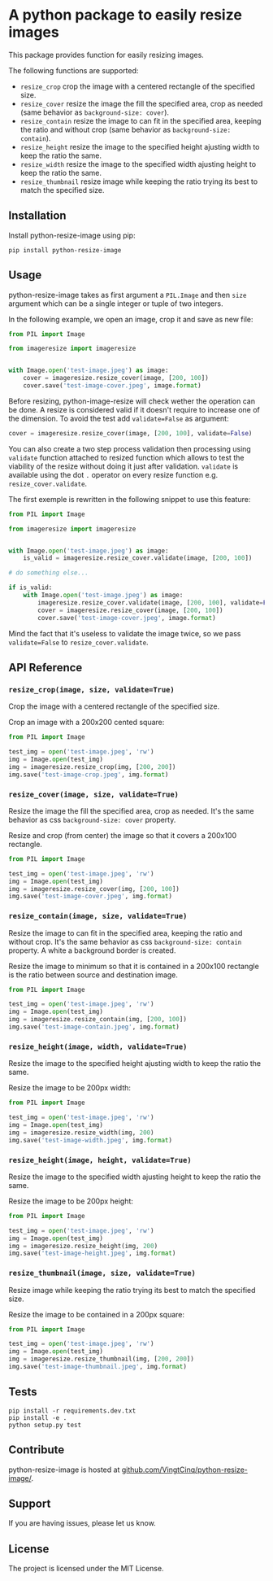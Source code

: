# A python package to easily resize images


This package provides function for easily resizing images.

The following functions are supported:

* `resize_crop` crop the image with a centered rectangle of the specified size.
* `resize_cover` resize the image the fill the specified area, crop as needed (same behavior as `background-size: cover`).
* `resize_contain` resize the image to can fit in the specified area, keeping the ratio and without crop (same behavior as `background-size: contain`). 
* `resize_height` resize the image to the specified height ajusting width to keep the ratio the same.
* `resize_width` resize the image to the specified width ajusting height to keep the ratio the same.
* `resize_thumbnail` resize image while keeping the ratio trying its best to match the specified size.



## Installation


Install python-resize-image using pip:

```
pip install python-resize-image
```


## Usage


python-resize-image takes as first argument a `PIL.Image` and then `size` argument which can be a single integer or tuple of two integers.

In the following example, we open an image, crop it and save as new file:

```python
from PIL import Image

from imageresize import imageresize


with Image.open('test-image.jpeg') as image:
    cover = imageresize.resize_cover(image, [200, 100])
    cover.save('test-image-cover.jpeg', image.format)
```

Before resizing, python-image-resize will check wether the operation can be done. A resize is considered valid if it doesn't require to increase
one of the dimension. To avoid the test add `validate=False` as argument:

```python
cover = imageresize.resize_cover(image, [200, 100], validate=False)
```

You can also create a two step process validation then processing using `validate` function attached to resized function which allows to test the viability of the resize without doing it just after validation. `validate` is available using the dot `.` operator on every resize function e.g. `resize_cover.validate`.

The first exemple is rewritten in the following snippet to use this feature:

```python
from PIL import Image

from imageresize import imageresize


with Image.open('test-image.jpeg') as image:
    is_valid = imageresize.resize_cover.validate(image, [200, 100])

# do something else...

if is_valid:
    with Image.open('test-image.jpeg') as image:
        imageresize.resize_cover.validate(image, [200, 100], validate=False)
        cover = imageresize.resize_cover(image, [200, 100]) 
        cover.save('test-image-cover.jpeg', image.format)
```

Mind the fact that it's useless to validate the image twice, so we pass `validate=False` to `resize_cover.validate`.

## API Reference

### `resize_crop(image, size, validate=True)`

Crop the image with a centered rectangle of the specified size.

Crop an image with a 200x200 cented square:

```python
from PIL import Image

test_img = open('test-image.jpeg', 'rw')
img = Image.open(test_img)
img = imageresize.resize_crop(img, [200, 200])
img.save('test-image-crop.jpeg', img.format)
```

### `resize_cover(image, size, validate=True)`

Resize the image the fill the specified area, crop as needed. It's the same behavior as css `background-size: cover` property.

Resize and crop (from center) the image so that it covers a 200x100 rectangle.

```python
from PIL import Image

test_img = open('test-image.jpeg', 'rw')
img = Image.open(test_img)
img = imageresize.resize_cover(img, [200, 100])
img.save('test-image-cover.jpeg', img.format)
```

### `resize_contain(image, size, validate=True)`

Resize the image to can fit in the specified area, keeping the ratio and without crop. It's the same behavior as css `background-size: contain` property. A white a background border is created.

Resize the image to minimum so that it is contained in a 200x100 rectangle is the ratio between source and destination image.

```python
from PIL import Image

test_img = open('test-image.jpeg', 'rw')
img = Image.open(test_img)
img = imageresize.resize_contain(img, [200, 100])
img.save('test-image-contain.jpeg', img.format)
```

### `resize_height(image, width, validate=True)`

Resize the image to the specified height ajusting width to keep the ratio the same.

Resize the image to be 200px width:

```python
from PIL import Image

test_img = open('test-image.jpeg', 'rw')
img = Image.open(test_img)
img = imageresize.resize_width(img, 200)
img.save('test-image-width.jpeg', img.format)
```

### `resize_height(image, height, validate=True)`

Resize the image to the specified width ajusting height to keep the ratio the same.

Resize the image to be 200px height:

```python
from PIL import Image

test_img = open('test-image.jpeg', 'rw')
img = Image.open(test_img)
img = imageresize.resize_height(img, 200)
img.save('test-image-height.jpeg', img.format)
```

### `resize_thumbnail(image, size, validate=True)`

Resize image while keeping the ratio trying its best to match the specified size.

Resize the image to be contained in a 200px square:

```python
from PIL import Image

test_img = open('test-image.jpeg', 'rw')
img = Image.open(test_img)
img = imageresize.resize_thumbnail(img, [200, 200])
img.save('test-image-thumbnail.jpeg', img.format)
```

## Tests

```
pip install -r requirements.dev.txt
pip install -e .
python setup.py test
```

## Contribute

python-resize-image is hosted at [github.com/VingtCinq/python-resize-image/](https://github.com/VingtCinq/python-resize-image).


## Support

If you are having issues, please let us know.

## License

The project is licensed under the MIT License.
